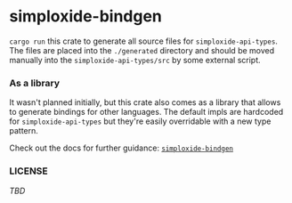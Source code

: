 # simploxide-bindgen

`cargo run` this crate to generate all source files for `simploxide-api-types`.
The files are placed into the `./generated` directory and should be moved
manually into the `simploxide-api-types/src` by some external script.

### As a library

It wasn't planned initially, but this crate also comes as a library that allows
to generate bindings for other languages. The default impls are hardcoded for
`simploxide-api-types` but they're easily overridable with a new type pattern.

Check out the docs for further guidance: [`simploxide-bindgen`](#link)

### LICENSE

_TBD_
